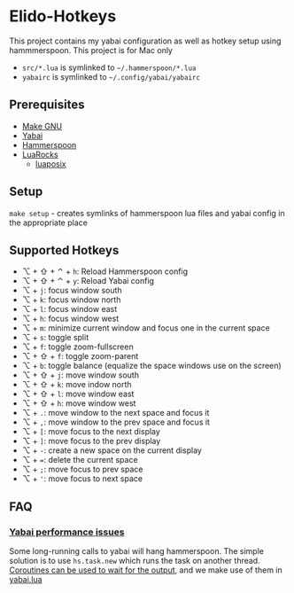 # Elido-Hotkeys

This project contains my yabai configuration as well as hotkey setup using hammmerspoon. This project is for Mac only

- `src/*.lua` is symlinked to `~/.hammerspoon/*.lua`
- `yabairc` is symlinked to `~/.config/yabai/yabairc`

## Prerequisites

- [Make GNU](https://formulae.brew.sh/formula/make)
- [Yabai](https://github.com/koekeishiya/yabai)
- [Hammerspoon](https://github.com/Hammerspoon/hammerspoon)
- [LuaRocks](https://github.com/luarocks/luarocks/wiki/Installation-instructions-for-macOS)
    - [luaposix](https://github.com/luaposix/luaposix/)

## Setup

`make setup` - creates symlinks of hammerspoon lua files and yabai config in the appropriate place

## Supported Hotkeys

- ⌥ + ⇧ + ⌃ + `h`: Reload Hammerspoon config
- ⌥ + ⇧ + ⌃ + `y`: Reload Yabai config
- ⌥ + `j`: focus window south
- ⌥ + `k`: focus window north
- ⌥ + `l`: focus window east
- ⌥ + `h`: focus window west
- ⌥ + `m`: minimize current window and focus one in the current space
- ⌥ + `s`: toggle split
- ⌥ + `f`: toggle zoom-fullscreen
- ⌥ + ⇧ + `f`: toggle zoom-parent
- ⌥ + `b`: toggle balance (equalize the space windows use on the screen)
- ⌥ + ⇧ + `j`: move window south
- ⌥ + ⇧ + `k`: move indow north
- ⌥ + ⇧ + `l`: move window east
- ⌥ + ⇧ + `h`: move window west
- ⌥ + `.`: move window to the next space and focus it
- ⌥ + `,`: move window to the prev space and focus it
- ⌥ + `[`: move focus to the next display
- ⌥ + `]`: move focus to the prev display
- ⌥ + `-`: create a new space on the current display
- ⌥ + `=`: delete the current space
- ⌥ + `;`: move focus to prev space
- ⌥ + `'`: move focus to next space


## FAQ

### [Yabai performance issues](https://github.com/koekeishiya/yabai/issues/502#issuecomment-633353477)

Some long-running calls to yabai will hang hammerspoon. The simple solution is to use `hs.task.new` which runs the task on another thread. [Coroutines can be used to wait for the output](https://github.com/koekeishiya/yabai/issues/502#issuecomment-633378939), and we make use of them in [yabai.lua](src/yabai.lua)